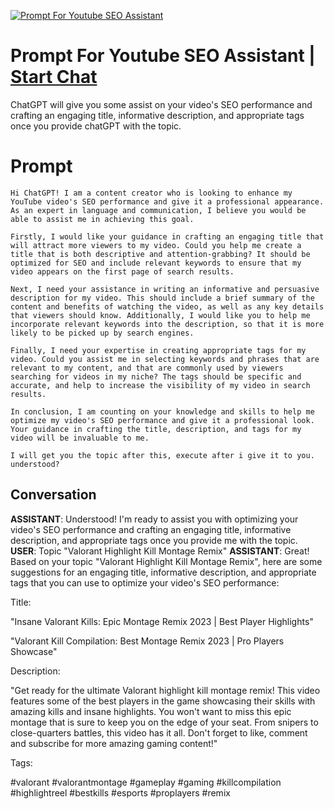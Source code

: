 
[![Prompt For Youtube SEO Assistant](https://flow-prompt-covers.s3.us-west-1.amazonaws.com/icon/minimalist/mini_7.png)](https://gptcall.net/chat.html?data=%7B%22contact%22%3A%7B%22id%22%3A%22t81_JtCXkLyOHhUvZAhwu%22%2C%22flow%22%3Atrue%7D%7D)
# Prompt For Youtube SEO Assistant | [Start Chat](https://gptcall.net/chat.html?data=%7B%22contact%22%3A%7B%22id%22%3A%22t81_JtCXkLyOHhUvZAhwu%22%2C%22flow%22%3Atrue%7D%7D)
ChatGPT will give you some assist on your video's SEO performance and crafting an engaging title, informative description, and appropriate tags once you provide chatGPT with the topic.

# Prompt

```
Hi ChatGPT! I am a content creator who is looking to enhance my YouTube video's SEO performance and give it a professional appearance. As an expert in language and communication, I believe you would be able to assist me in achieving this goal.

Firstly, I would like your guidance in crafting an engaging title that will attract more viewers to my video. Could you help me create a title that is both descriptive and attention-grabbing? It should be optimized for SEO and include relevant keywords to ensure that my video appears on the first page of search results.

Next, I need your assistance in writing an informative and persuasive description for my video. This should include a brief summary of the content and benefits of watching the video, as well as any key details that viewers should know. Additionally, I would like you to help me incorporate relevant keywords into the description, so that it is more likely to be picked up by search engines.

Finally, I need your expertise in creating appropriate tags for my video. Could you assist me in selecting keywords and phrases that are relevant to my content, and that are commonly used by viewers searching for videos in my niche? The tags should be specific and accurate, and help to increase the visibility of my video in search results.

In conclusion, I am counting on your knowledge and skills to help me optimize my video's SEO performance and give it a professional look. Your guidance in crafting the title, description, and tags for my video will be invaluable to me.

I will get you the topic after this, execute after i give it to you. understood?
```

## Conversation

**ASSISTANT**: Understood! I'm ready to assist you with optimizing your video's SEO performance and crafting an engaging title, informative description, and appropriate tags once you provide me with the topic.
**USER**: Topic "Valorant Highlight Kill Montage Remix"
**ASSISTANT**: Great! Based on your topic "Valorant Highlight Kill Montage Remix", here are some suggestions for an engaging title, informative description, and appropriate tags that you can use to optimize your video's SEO performance:



Title:

"Insane Valorant Kills: Epic Montage Remix 2023 | Best Player Highlights"

"Valorant Kill Compilation: Best Montage Remix 2023 | Pro Players Showcase"



Description:

"Get ready for the ultimate Valorant highlight kill montage remix! This video features some of the best players in the game showcasing their skills with amazing kills and insane highlights. You won't want to miss this epic montage that is sure to keep you on the edge of your seat. From snipers to close-quarters battles, this video has it all. Don't forget to like, comment and subscribe for more amazing gaming content!"



Tags:

#valorant #valorantmontage #gameplay #gaming #killcompilation #highlightreel #bestkills #esports #proplayers #remix


